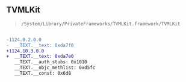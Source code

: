 ## TVMLKit

> `/System/Library/PrivateFrameworks/TVMLKit.framework/TVMLKit`

```diff

-1124.0.2.0.0
-  __TEXT.__text: 0xda7f0
+1124.10.3.0.0
+  __TEXT.__text: 0xda7e0
   __TEXT.__auth_stubs: 0x1010
   __TEXT.__objc_methlist: 0xd5fc
   __TEXT.__const: 0x6d8

```
